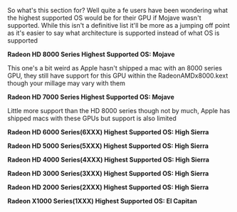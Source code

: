 So what's this section for? Well quite a fe users have been wondering what the highest supported OS would be for their GPU if Mojave wasn't supported. While this isn't a definitive list it'll be more as a jumping off point as it's easier to say what architecture is supported instead of what OS is supported



**Radeon HD 8000 Series Highest Supported OS: Mojave**

This one's a bit weird as Apple hasn't shipped a mac with an 8000 series GPU, they still have support for this GPU within the RadeonAMDx8000.kext though your millage may vary with them

**Radeon HD 7000 Series Highest Supported OS: Mojave**

Little more support than the HD 8000 series though not by much, Apple has shipped macs with these GPUs but support is also limited

**Radeon HD 6000 Series(6XXX) Highest Supported OS: High Sierra**

**Radeon HD 5000 Series(5XXX) Highest Supported OS: High Sierra**

**Radeon HD 4000 Series(4XXX) Highest Supported OS: High Sierra**

**Radeon HD 3000 Series(3XXX) Highest Supported OS: High Sierra**

**Radeon HD 2000 Series(2XXX) Highest Supported OS: High Sierra**

**Radeon X1000 Series(1XXX) Highest Supported OS: El Capitan**




